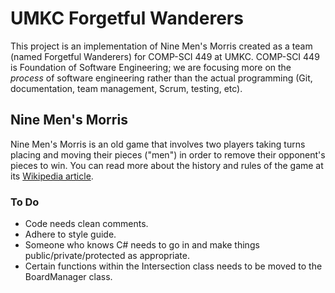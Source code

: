 # UMKC Forgetful Wanderers
This project is an implementation of Nine Men's Morris created as a team (named Forgetful Wanderers) for COMP-SCI 449 at UMKC. COMP-SCI 449 is Foundation of Software Engineering; we are focusing more on the *process* of software engineering rather than the actual programming (Git, documentation, team management, Scrum, testing, etc).

## Nine Men's Morris
Nine Men's Morris is an old game that involves two players taking turns placing and moving their pieces ("men") in order to remove their opponent's pieces to win. You can read more about the history and rules of the game at its [Wikipedia article](https://en.wikipedia.org/wiki/Nine_men%27s_morris).

### To Do
- Code needs clean comments.
- Adhere to style guide.
- Someone who knows C# needs to go in and make things public/private/protected as appropriate.
- Certain functions within the Intersection class needs to be moved to the BoardManager class.
